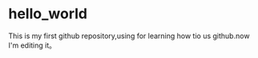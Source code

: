 # hello_world
This is my first github repository,using for learning how tio us github.now I'm editing it。
